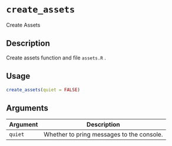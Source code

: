 # `create_assets`

Create Assets


## Description

Create assets function and file `assets.R` .


## Usage

```r
create_assets(quiet = FALSE)
```


## Arguments

Argument      |Description
------------- |----------------
`quiet`     |     Whether to pring messages to the console.


